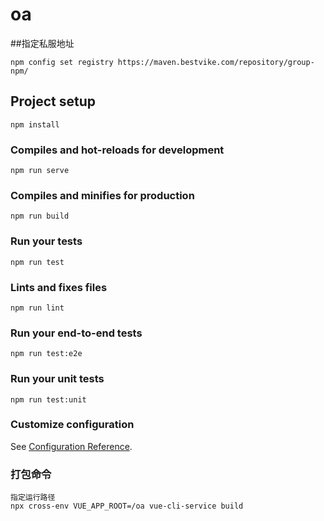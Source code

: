 # oa

##指定私服地址
```
npm config set registry https://maven.bestvike.com/repository/group-npm/
```

## Project setup
```
npm install
```

### Compiles and hot-reloads for development
```
npm run serve
```

### Compiles and minifies for production
```
npm run build
```

### Run your tests
```
npm run test
```

### Lints and fixes files
```
npm run lint
```

### Run your end-to-end tests
```
npm run test:e2e
```

### Run your unit tests
```
npm run test:unit
```

### Customize configuration
See [Configuration Reference](https://cli.vuejs.org/config/).

### 打包命令
```
指定运行路径
npx cross-env VUE_APP_ROOT=/oa vue-cli-service build
```
